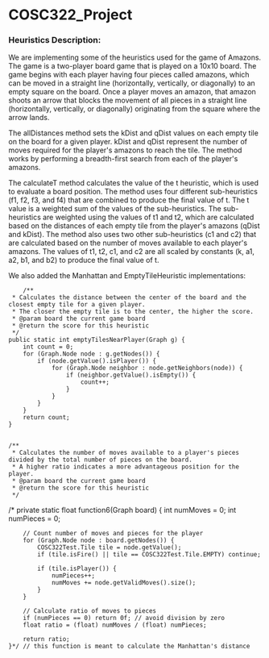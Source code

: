 # COSC322_Project 

### Heuristics Description: 

We are implementing some of the heuristics used for the game of Amazons. The game is a two-player board game that is played on a 10x10 board. The game begins with each player having four pieces called amazons, which can be moved in a straight line (horizontally, vertically, or diagonally) to an empty square on the board. Once a player moves an amazon, that amazon shoots an arrow that blocks the movement of all pieces in a straight line (horizontally, vertically, or diagonally) originating from the square where the arrow lands.

The allDistances method sets the kDist and qDist values on each empty tile on the board for a given player. kDist and qDist represent the number of moves required for the player's amazons to reach the tile. The method works by performing a breadth-first search from each of the player's amazons.

The calculateT method calculates the value of the t heuristic, which is used to evaluate a board position. The method uses four different sub-heuristics (f1, f2, f3, and f4) that are combined to produce the final value of t. The t value is a weighted sum of the values of the sub-heuristics. The sub-heuristics are weighted using the values of t1 and t2, which are calculated based on the distances of each empty tile from the player's amazons (qDist and kDist). The method also uses two other sub-heuristics (c1 and c2) that are calculated based on the number of moves available to each player's amazons. The values of t1, t2, c1, and c2 are all scaled by constants (k, a1, a2, b1, and b2) to produce the final value of t.

We also added the Manhattan and EmptyTileHeuristic implementations:

        /**
     * Calculates the distance between the center of the board and the closest empty tile for a given player.
     * The closer the empty tile is to the center, the higher the score.
     * @param board the current game board
     * @return the score for this heuristic
     */
    public static int emptyTilesNearPlayer(Graph g) {
        int count = 0;
        for (Graph.Node node : g.getNodes()) {
            if (node.getValue().isPlayer()) {
                for (Graph.Node neighbor : node.getNeighbors(node)) {
                    if (neighbor.getValue().isEmpty()) {
                        count++;
                    }
                }
            }
        }
        return count;
    }


    /**
     * Calculates the number of moves available to a player's pieces divided by the total number of pieces on the board.
     * A higher ratio indicates a more advantageous position for the player.
     * @param board the current game board
     * @return the score for this heuristic
     */
 /*  private static float function6(Graph board) {
        int numMoves = 0;
        int numPieces = 0;

        // Count number of moves and pieces for the player
        for (Graph.Node node : board.getNodes()) {
            COSC322Test.Tile tile = node.getValue();
            if (tile.isFire() || tile == COSC322Test.Tile.EMPTY) continue;

            if (tile.isPlayer()) {
                numPieces++;
                numMoves += node.getValidMoves().size();
            }
        }

        // Calculate ratio of moves to pieces
        if (numPieces == 0) return 0f; // avoid division by zero
        float ratio = (float) numMoves / (float) numPieces;

        return ratio;
    }*/ // this function is meant to calculate the Manhattan's distance 
